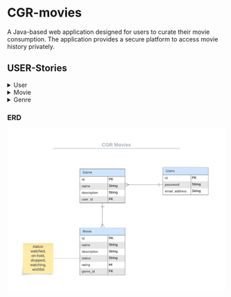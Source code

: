 # CGR-movies
A Java-based web application designed for users to curate their movie consumption. The application provides a secure platform to access movie history privately.

## USER-Stories
<details>
  <summary>User</summary>

1. As a new user I want to be able to register so that I can have access to the application.
    - The user must input an email and password.
    - The email must be unique.
        - The application should show an error if an email is not unique.

2. As a user I want to log in account so that I can access my personalized content.
- The user must provide a valid email and password combination.
- The application should grant access to the personalized application content.
- The application should show an error if given an invalid email and password.

</details>
<details>
  <summary>Movie</summary>

1. As a logged-in user I want to add a movie to my movies list so that I can keep track of my movie preferences.
    - The user must input a unique movie name.
        - The application should show an error if the name is duplicated.
    - The user must input an existing genre.
        - The application should show an error if the genre is not found.
    - The user can input description, status, and rating.
        - If no status is provided, the application defaults the status to "wishlist".
    - The application should add the movie to the user's list.
    - The application should show a success message.

2. As a logged-in user I want to edit a movie's information so I can an updated list.
    - The user must input a valid movie name.
        - The application should show an error if not.
    - The user must input an existing genre.
        - The application should show an error if the genre is not found.
    - The application should update the movie retrieved.
    - The application should show a success message.

3. As a logged-in user I want to delete a movie from my list.
    - The user must input a valid movie name.
        - The application should show an error if not.
    - The user must input an existing genre.
        - The application should show an error if the genre is not found.
    - The application should delete the given movie.
    - The application should show a success message.

4. As a logged-in user I want to search for a specific movie.
    - The user must input a valid movie name.
        - The application should show an error if not.
    - The user must input an existing genre.
        - The application should show an error if the genre is not found.
    - The application should retrieve the given movie.

5. As a logged-in user I want to see all the movies in my list.
    - The movie list should be populated.
    - The application should provide the movie's list.

6. As a logged-in user I want to be able to list the movies by status.
    - The user must input a valid status.
        - The application should show an error if not.
    - The movie list should be populated.
    - The application should provide the movie's list.

7. As a logged-in user I want to be able to list the movies by genre.
    - The user must input a valid genre.
        - The application should show an error if not.
    - The user must input an existing genre.
        - The application should show an error if the genre is not found.
    - The movie list should be populated.
    - The application should provide the movie's list.
</details>

<details>
  <summary>Genre</summary>

1. As a logged-in user I want to add a genre, so I can categorize my movies.
    - The user must input a unique genre.
        - The application should show an error if not.
    - The user can input a description.

2. As a logged-in user I want to see all the genres.
    - The genre list should be populated.
    - The application should provide the genre's list.
</details>

### ERD
![ERD](https://github.com/GabrielleYnara/cgr-movies/blob/main/assets/cgr-movies.png)
